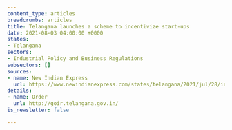 ```yaml
---
content_type: articles
breadcrumbs: articles
title: Telangana launches a scheme to incentivize start-ups
date: 2021-08-03 04:00:00 +0000
states:
- Telangana
sectors:
- Industrial Policy and Business Regulations
subsectors: []
sources:
- name: New Indian Express
  url: https://www.newindianexpress.com/states/telangana/2021/jul/28/incentive-scheme-launched-for-telangana-startups-with-innovative-solutions-for-rural-issues-2336387.html
details:
- name: Order
  url: http://goir.telangana.gov.in/
is_newsletter: false

---
```

